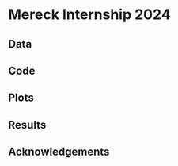 <h1>Mereck Internship 2024</h1>
<h2>Data</h2>
<h2>Code</h2>
<h2>Plots</h2>
<h2>Results</h2>
<h2>Acknowledgements</h2>
